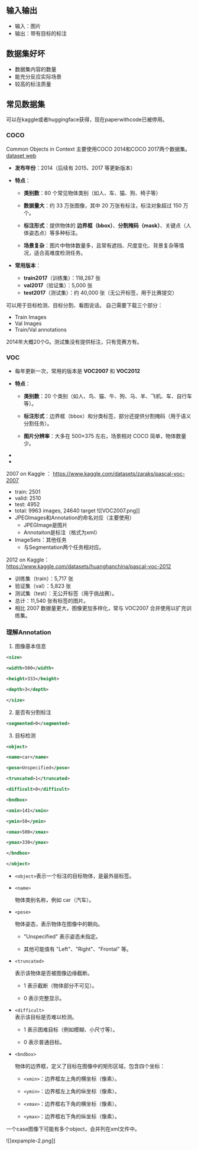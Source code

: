 ## 输入输出
- 输入：图片
- 输出：带有目标的标注

## 数据集好坏
- 数据集内容的数量
- 能充分反应实际场景
- 较高的标注质量
## 常见数据集

可以在kaggle或者huggingface获得，现在paperwithcode已被停用。

### COCO
Common Objects in Context
主要使用COCO 2014和COCO 2017两个数据集。
[dataset web](https://cocodataset.org/#home)

- **发布年份**：2014（后续有 2015、2017 等更新版本）
    
- **特点**：
    
    - **类别数**：80 个常见物体类别（如人、车、猫、狗、椅子等）
        
    - **数据量大**：约 33 万张图像，其中 20 万张有标注，标注对象超过 150 万个。
        
    - **标注形式**：提供物体的 **边界框（bbox）**、**分割掩码（mask）**、关键点（人体姿态点）等多种标注。
        
    - **场景复杂**：图片中物体数量多，且常有遮挡、尺度变化、背景复杂等情况，适合高难度检测任务。
- **常用版本**：
    - **train2017**（训练集）：118,287 张
    - **val2017**（验证集）：5,000 张
    - **test2017**（测试集）：约 40,000 张（无公开标签，用于比赛提交）

可以用于目标检测、目标分割、看图说话。
自己需要下载三个部分：
- Train Images
- Val Images
- Train/Val annotations

2014年大概20个G。测试集没有提供标注，只有竞赛方有。



### VOC
- 每年更新一次，常用的版本是 **VOC2007** 和 **VOC2012**
- **特点**：
    
    - **类别数**：20 个类别（如人、鸟、猫、牛、狗、马、羊、飞机、车、自行车等）。
        
    - **标注形式**：边界框（bbox）和分类标签，部分还提供分割掩码（用于语义分割任务）。
        
    - **图片分辨率**：大多在 500×375 左右，场景相对 COCO 简单，物体数量少。
- 

- 
2007 on Kaggle ： https://www.kaggle.com/datasets/zaraks/pascal-voc-2007 
- train: 2501
- valid: 2510
- test: 4952
- total: 9963 images, 24640 target
![[VOC2007.png]]
-   JPEGImages和Annotation的命名对应（主要使用）  
	- JPEGImage是图片
	- Annotaiton是标注（格式为xml）
- ImageSets：其他任务
	- 与Segmentation两个任务相对应。


2012 on Kaggle： https://www.kaggle.com/datasets/huanghanchina/pascal-voc-2012
- 训练集（train）：5,717 张    
- 验证集（val）：5,823 张
- 测试集（test）：无公开标签（用于挑战赛）。
- 总计：11,540 张有标签的图片。
- 相比 2007 数据量更大，图像更加多样化，常与 VOC2007 合并使用以扩充训练集。

### 理解Annotation
1. 图像基本信息
```xml
<size>

<width>500</width>

<height>333</height>

<depth>3</depth>

</size>
```


2. 是否有分割标注
```xml
<segmented>0</segmented>
```

3.  目标检测
```xml
<object>

<name>car</name>

<pose>Unspecified</pose>

<truncated>1</truncated>

<difficult>0</difficult>

<bndbox>

<xmin>141</xmin>

<ymin>50</ymin>

<xmax>500</xmax>

<ymax>330</ymax>

</bndbox>

</object> 
```

- `<object>`表示一个标注的目标物体，是最外层标签。
-   `<name>`
    
    物体类别名称，例如 car（汽车）。
    
- `<pose>`
    
    物体姿态，表示物体在图像中的朝向。
    
    - "Unspecified" 表示姿态未指定。
        
    - 其他可能值有 "Left"、"Right"、"Frontal" 等。
        
    
- `<truncated>`
    
    表示该物体是否被图像边缘截断。
    
    - 1 表示截断（物体部分不可见）。
        
    - 0 表示完整显示。
        
    
- `<difficult>`    
    表示该目标是否难以检测。
    
    - 1 表示困难目标（例如模糊、小尺寸等）。
        
    - 0 表示普通目标。
        
    
- `<bndbox>`
    
    物体的边界框，定义了目标在图像中的矩形区域，包含四个坐标：
    
    - `<xmin>`：边界框左上角的横坐标（像素）。
        
    - `<ymin>`：边界框左上角的纵坐标（像素）。
        
    - `<xmax>`：边界框右下角的横坐标（像素）。    
    - `<ymax>`：边界框右下角的纵坐标（像素）。

一个case图像下可能有多个object，会并列在xml文件中。

![[expample-2.png]]
